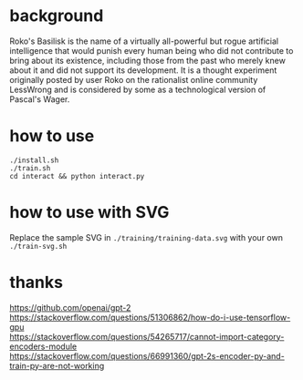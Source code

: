 # background 
Roko's Basilisk is the name of a virtually all-powerful but rogue artificial intelligence that would punish every human being who did not contribute to bring about its existence, including those from the past who merely knew about it and did not support its development. It is a thought experiment originally posted by user Roko on the rationalist online community LessWrong and is considered by some as a technological version of Pascal's Wager.<p>

# how to use
`./install.sh`<br>
`./train.sh`<br>
`cd interact && python interact.py`<br>

# how to use with SVG
Replace the sample SVG in `./training/training-data.svg` with your own
`./train-svg.sh`

# thanks
https://github.com/openai/gpt-2<br>
https://stackoverflow.com/questions/51306862/how-do-i-use-tensorflow-gpu<br>
https://stackoverflow.com/questions/54265717/cannot-import-category-encoders-module<br>
https://stackoverflow.com/questions/66991360/gpt-2s-encoder-py-and-train-py-are-not-working<br>
